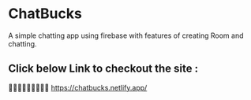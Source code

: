 # ChatBucks
A simple chatting app using firebase with features of creating Room and chatting.
## Click below Link to checkout the site :
👨🏻‍💻👨🏻‍💻👨🏻‍💻 https://chatbucks.netlify.app/
